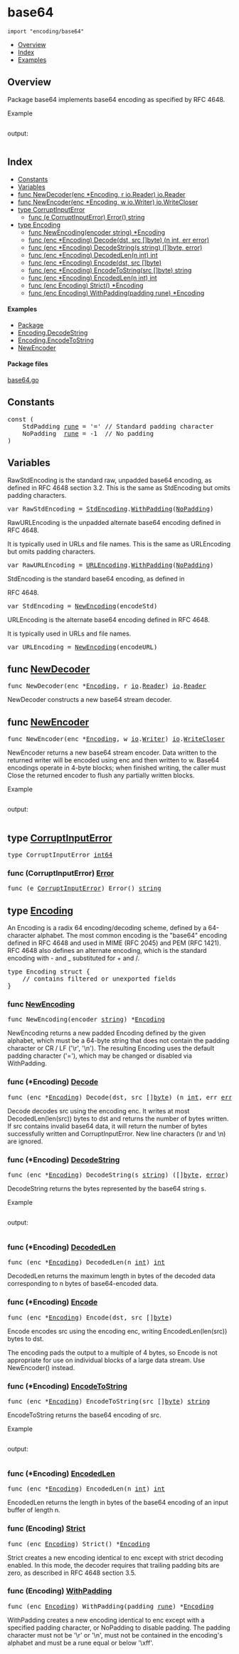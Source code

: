 

# base64
`import "encoding/base64"`

* [Overview](#pkg-overview)
* [Index](#pkg-index)
* [Examples](#pkg-examples)

## <a id="pkg-overview">Overview</a>
Package base64 implements base64 encoding as specified by RFC 4648.


<a id="example_">Example</a>
```go
```

output:
```txt
```


## <a id="pkg-index">Index</a>
* [Constants](#pkg-constants)
* [Variables](#pkg-variables)
* [func NewDecoder(enc *Encoding, r io.Reader) io.Reader](#NewDecoder)
* [func NewEncoder(enc *Encoding, w io.Writer) io.WriteCloser](#NewEncoder)
* [type CorruptInputError](#CorruptInputError)
  * [func (e CorruptInputError) Error() string](#CorruptInputError.Error)
* [type Encoding](#Encoding)
  * [func NewEncoding(encoder string) *Encoding](#NewEncoding)
  * [func (enc *Encoding) Decode(dst, src []byte) (n int, err error)](#Encoding.Decode)
  * [func (enc *Encoding) DecodeString(s string) ([]byte, error)](#Encoding.DecodeString)
  * [func (enc *Encoding) DecodedLen(n int) int](#Encoding.DecodedLen)
  * [func (enc *Encoding) Encode(dst, src []byte)](#Encoding.Encode)
  * [func (enc *Encoding) EncodeToString(src []byte) string](#Encoding.EncodeToString)
  * [func (enc *Encoding) EncodedLen(n int) int](#Encoding.EncodedLen)
  * [func (enc Encoding) Strict() *Encoding](#Encoding.Strict)
  * [func (enc Encoding) WithPadding(padding rune) *Encoding](#Encoding.WithPadding)


#### <a id="pkg-examples">Examples</a>
* [Package](#example_)
* [Encoding.DecodeString](#example_Encoding_DecodeString)
* [Encoding.EncodeToString](#example_Encoding_EncodeToString)
* [NewEncoder](#example_NewEncoder)


#### <a id="pkg-files">Package files</a>
[base64.go](https://golang.org/src/encoding/base64/base64.go) 


## <a id="pkg-constants">Constants</a>

<pre>const (
    <span id="StdPadding">StdPadding</span> <a href="/pkg/builtin/#rune">rune</a> = &#39;=&#39; <span class="comment">// Standard padding character</span>
    <span id="NoPadding">NoPadding</span>  <a href="/pkg/builtin/#rune">rune</a> = -1  <span class="comment">// No padding</span>
)</pre>

## <a id="pkg-variables">Variables</a>
RawStdEncoding is the standard raw, unpadded base64 encoding,
as defined in RFC 4648 section 3.2.
This is the same as StdEncoding but omits padding characters.


<pre>var <span id="RawStdEncoding">RawStdEncoding</span> = <a href="#StdEncoding">StdEncoding</a>.<a href="#WithPadding">WithPadding</a>(<a href="#NoPadding">NoPadding</a>)</pre>RawURLEncoding is the unpadded alternate base64 encoding defined in RFC 4648.
It is typically used in URLs and file names.
This is the same as URLEncoding but omits padding characters.


<pre>var <span id="RawURLEncoding">RawURLEncoding</span> = <a href="#URLEncoding">URLEncoding</a>.<a href="#WithPadding">WithPadding</a>(<a href="#NoPadding">NoPadding</a>)</pre>StdEncoding is the standard base64 encoding, as defined in
RFC 4648.


<pre>var <span id="StdEncoding">StdEncoding</span> = <a href="#NewEncoding">NewEncoding</a>(encodeStd)</pre>URLEncoding is the alternate base64 encoding defined in RFC 4648.
It is typically used in URLs and file names.


<pre>var <span id="URLEncoding">URLEncoding</span> = <a href="#NewEncoding">NewEncoding</a>(encodeURL)</pre>

## <a id="NewDecoder">func</a> [NewDecoder](https://golang.org/src/encoding/base64/base64.go?s=14692:14745#L586)
<pre>func NewDecoder(enc *<a href="#Encoding">Encoding</a>, r <a href="/pkg/io/">io</a>.<a href="/pkg/io/#Reader">Reader</a>) <a href="/pkg/io/">io</a>.<a href="/pkg/io/#Reader">Reader</a></pre>
NewDecoder constructs a new base64 stream decoder.



## <a id="NewEncoder">func</a> [NewEncoder](https://golang.org/src/encoding/base64/base64.go?s=6737:6795#L244)
<pre>func NewEncoder(enc *<a href="#Encoding">Encoding</a>, w <a href="/pkg/io/">io</a>.<a href="/pkg/io/#Writer">Writer</a>) <a href="/pkg/io/">io</a>.<a href="/pkg/io/#WriteCloser">WriteCloser</a></pre>
NewEncoder returns a new base64 stream encoder. Data written to
the returned writer will be encoded using enc and then written to w.
Base64 encodings operate in 4-byte blocks; when finished
writing, the caller must Close the returned encoder to flush any
partially written blocks.


<a id="example_NewEncoder">Example</a>
```go
```

output:
```txt
```



## <a id="CorruptInputError">type</a> [CorruptInputError](https://golang.org/src/encoding/base64/base64.go?s=7161:7189#L261)

<pre>type CorruptInputError <a href="/pkg/builtin/#int64">int64</a></pre>











### <a id="CorruptInputError.Error">func</a> (CorruptInputError) [Error](https://golang.org/src/encoding/base64/base64.go?s=7191:7232#L263)
<pre>func (e <a href="#CorruptInputError">CorruptInputError</a>) Error() <a href="/pkg/builtin/#string">string</a></pre>



## <a id="Encoding">type</a> [Encoding](https://golang.org/src/encoding/base64/base64.go?s=652:749#L13)
An Encoding is a radix 64 encoding/decoding scheme, defined by a
64-character alphabet. The most common encoding is the "base64"
encoding defined in RFC 4648 and used in MIME (RFC 2045) and PEM
(RFC 1421).  RFC 4648 also defines an alternate encoding, which is
the standard encoding with - and _ substituted for + and /.


<pre>type Encoding struct {
    <span class="comment">// contains filtered or unexported fields</span>
}
</pre>









### <a id="NewEncoding">func</a> [NewEncoding](https://golang.org/src/encoding/base64/base64.go?s=1326:1368#L33)
<pre>func NewEncoding(encoder <a href="/pkg/builtin/#string">string</a>) *<a href="#Encoding">Encoding</a></pre>
NewEncoding returns a new padded Encoding defined by the given alphabet,
which must be a 64-byte string that does not contain the padding character
or CR / LF ('\r', '\n').
The resulting Encoding uses the default padding character ('='),
which may be changed or disabled via WithPadding.






### <a id="Encoding.Decode">func</a> (\*Encoding) [Decode](https://golang.org/src/encoding/base64/base64.go?s=11757:11820#L458)
<pre>func (enc *<a href="#Encoding">Encoding</a>) Decode(dst, src []<a href="/pkg/builtin/#byte">byte</a>) (n <a href="/pkg/builtin/#int">int</a>, err <a href="/pkg/builtin/#error">error</a>)</pre>
Decode decodes src using the encoding enc. It writes at most
DecodedLen(len(src)) bytes to dst and returns the number of bytes
written. If src contains invalid base64 data, it will return the
number of bytes successfully written and CorruptInputError.
New line characters (\r and \n) are ignored.




### <a id="Encoding.DecodeString">func</a> (\*Encoding) [DecodeString](https://golang.org/src/encoding/base64/base64.go?s=9654:9713#L370)
<pre>func (enc *<a href="#Encoding">Encoding</a>) DecodeString(s <a href="/pkg/builtin/#string">string</a>) ([]<a href="/pkg/builtin/#byte">byte</a>, <a href="/pkg/builtin/#error">error</a>)</pre>
DecodeString returns the bytes represented by the base64 string s.


<a id="example_Encoding_DecodeString">Example</a>
```go
```

output:
```txt
```


### <a id="Encoding.DecodedLen">func</a> (\*Encoding) [DecodedLen](https://golang.org/src/encoding/base64/base64.go?s=14931:14973#L592)
<pre>func (enc *<a href="#Encoding">Encoding</a>) DecodedLen(n <a href="/pkg/builtin/#int">int</a>) <a href="/pkg/builtin/#int">int</a></pre>
DecodedLen returns the maximum length in bytes of the decoded data
corresponding to n bytes of base64-encoded data.




### <a id="Encoding.Encode">func</a> (\*Encoding) [Encode](https://golang.org/src/encoding/base64/base64.go?s=3744:3788#L112)
<pre>func (enc *<a href="#Encoding">Encoding</a>) Encode(dst, src []<a href="/pkg/builtin/#byte">byte</a>)</pre>
Encode encodes src using the encoding enc, writing
EncodedLen(len(src)) bytes to dst.

The encoding pads the output to a multiple of 4 bytes,
so Encode is not appropriate for use on individual blocks
of a large data stream. Use NewEncoder() instead.




### <a id="Encoding.EncodeToString">func</a> (\*Encoding) [EncodeToString](https://golang.org/src/encoding/base64/base64.go?s=4932:4986#L164)
<pre>func (enc *<a href="#Encoding">Encoding</a>) EncodeToString(src []<a href="/pkg/builtin/#byte">byte</a>) <a href="/pkg/builtin/#string">string</a></pre>
EncodeToString returns the base64 encoding of src.


<a id="example_Encoding_EncodeToString">Example</a>
```go
```

output:
```txt
```


### <a id="Encoding.EncodedLen">func</a> (\*Encoding) [EncodedLen](https://golang.org/src/encoding/base64/base64.go?s=6934:6976#L250)
<pre>func (enc *<a href="#Encoding">Encoding</a>) EncodedLen(n <a href="/pkg/builtin/#int">int</a>) <a href="/pkg/builtin/#int">int</a></pre>
EncodedLen returns the length in bytes of the base64 encoding
of an input buffer of length n.




### <a id="Encoding.Strict">func</a> (Encoding) [Strict](https://golang.org/src/encoding/base64/base64.go?s=2629:2667#L79)
<pre>func (enc <a href="#Encoding">Encoding</a>) Strict() *<a href="#Encoding">Encoding</a></pre>
Strict creates a new encoding identical to enc except with
strict decoding enabled. In this mode, the decoder requires that
trailing padding bits are zero, as described in RFC 4648 section 3.5.




### <a id="Encoding.WithPadding">func</a> (Encoding) [WithPadding](https://golang.org/src/encoding/base64/base64.go?s=2111:2166#L61)
<pre>func (enc <a href="#Encoding">Encoding</a>) WithPadding(padding <a href="/pkg/builtin/#rune">rune</a>) *<a href="#Encoding">Encoding</a></pre>
WithPadding creates a new encoding identical to enc except
with a specified padding character, or NoPadding to disable padding.
The padding character must not be '\r' or '\n', must not
be contained in the encoding's alphabet and must be a rune equal or
below '\xff'.







